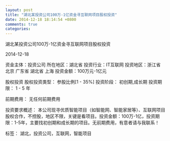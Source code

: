 ```yaml
---
layout: post
title: "湖北某投资公司100万-1亿资金寻互联网项目股权投资"
date: 2014-12-18 18:14:54 +0800
comments: true
categories: 
---
```

湖北某投资公司100万-1亿资金寻互联网项目股权投资



2014-12-18

资金主体：投资公司
所在地区：湖北省
投资行业：IT互联网
投资地区：浙江省 北京 广东省 湖北省 上海
投资金额：100万元-1亿元

股权投资
股权投资类型：
                            参股比例[1 - 35%] 
                                                                                投资阶段：
                            初创期,成长期 
                                                                                                                                        投资期限：
                            1 - 5 年

前期费用：
无任何前期费用

投资要求概述：
本公司现寻优质智能项目（如智能网、智能家居等）、互联网项目股权合作，不控股，地区不限，关键是看项目。投资金额：100万-1亿，投资期限：1-5年，主要找初创期和成长期的项目。无前期费用，有意者请与我联系！

标签：
湖北，投资公司，互联网，智能项目

